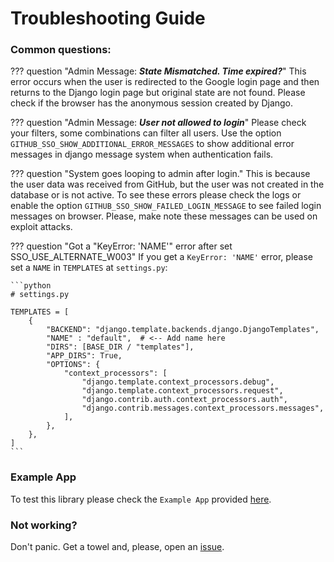 # Troubleshooting Guide

### Common questions:

??? question "Admin Message: _**State Mismatched. Time expired?**_"
    This error occurs when the user is redirected to the Google login page and then returns to the Django login page but
    original state are not found. Please check if the browser has the anonymous session created by Django.

??? question "Admin Message: _**User not allowed to login**_"
    Please check your filters, some combinations can filter all users. Use the option `GITHUB_SSO_SHOW_ADDITIONAL_ERROR_MESSAGES`
    to show additional error messages in django message system when authentication fails.

??? question "System goes looping to admin after login."
    This is because the user data was received from GitHub, but the user was not created in the database or is not active.
    To see these errors please check the logs or enable the option `GITHUB_SSO_SHOW_FAILED_LOGIN_MESSAGE` to see failed
    login messages on browser. Please, make note these messages can be used on exploit attacks.

??? question "Got a "KeyError: 'NAME'" error after set SSO_USE_ALTERNATE_W003"
    If you get a `KeyError: 'NAME'` error, please set a `NAME` in `TEMPLATES` at `settings.py`:

    ```python
    # settings.py

    TEMPLATES = [
        {
            "BACKEND": "django.template.backends.django.DjangoTemplates",
            "NAME" : "default",  # <-- Add name here
            "DIRS": [BASE_DIR / "templates"],
            "APP_DIRS": True,
            "OPTIONS": {
                "context_processors": [
                    "django.template.context_processors.debug",
                    "django.template.context_processors.request",
                    "django.contrib.auth.context_processors.auth",
                    "django.contrib.messages.context_processors.messages",
                ],
            },
        },
    ]
    ```

### Example App

To test this library please check the `Example App` provided [here](https://github.com/megalus/django-github-sso/tree/main/example_github_app).

### Not working?

Don't panic. Get a towel and, please, open an [issue](https://github.com/megalus/django-github-sso/issues).
